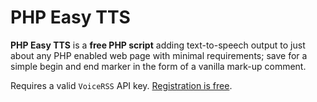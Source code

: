 # PHP Easy TTS

**PHP Easy TTS** is a **free PHP script** adding text-to-speech output to just about any PHP enabled web page with minimal requirements; save for a simple begin and end marker in the form of a vanilla mark-up comment.

Requires a valid `VoiceRSS` API key. [Registration is free](http://www.voicerss.org/registration.aspx).
